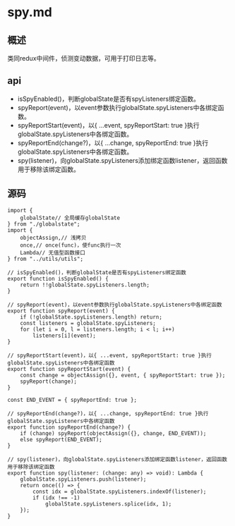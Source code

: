 # spy.md

## 概述

类同redux中间件，侦测变动数据，可用于打印日志等。

## api

* isSpyEnabled()，判断globalState是否有spyListeners绑定函数。
* spyReport(event)，以event参数执行globalState.spyListeners中各绑定函数。
* spyReportStart(event)，以{ ...event, spyReportStart: true }执行globalState.spyListeners中各绑定函数。
* spyReportEnd(change?)，以{ ...change, spyReportEnd: true }执行globalState.spyListeners中各绑定函数。
* spy(listener)，向globalState.spyListeners添加绑定函数listener，返回函数用于移除该绑定函数。

## 源码

    import {
        globalState// 全局缓存globalState
    } from "./globalstate";
    import {
        objectAssign,// 浅拷贝
        once,// once(func)，使func执行一次
        Lambda// 无值型函数接口
    } from "../utils/utils";
    
    // isSpyEnabled()，判断globalState是否有spyListeners绑定函数
    export function isSpyEnabled() {
        return !!globalState.spyListeners.length;
    }
    
    // spyReport(event)，以event参数执行globalState.spyListeners中各绑定函数
    export function spyReport(event) {
        if (!globalState.spyListeners.length) return;
        const listeners = globalState.spyListeners;
        for (let i = 0, l = listeners.length; i < l; i++)
            listeners[i](event);
    }
    
    // spyReportStart(event)，以{ ...event, spyReportStart: true }执行globalState.spyListeners中各绑定函数
    export function spyReportStart(event) {
        const change = objectAssign({}, event, { spyReportStart: true });
        spyReport(change);
    }
    
    const END_EVENT = { spyReportEnd: true };
    
    // spyReportEnd(change?)，以{ ...change, spyReportEnd: true }执行globalState.spyListeners中各绑定函数
    export function spyReportEnd(change?) {
        if (change) spyReport(objectAssign({}, change, END_EVENT));
        else spyReport(END_EVENT);
    }
    
    // spy(listener)，向globalState.spyListeners添加绑定函数listener，返回函数用于移除该绑定函数
    export function spy(listener: (change: any) => void): Lambda {
        globalState.spyListeners.push(listener);
        return once(() => {
            const idx = globalState.spyListeners.indexOf(listener);
            if (idx !== -1)
                globalState.spyListeners.splice(idx, 1);
        });
    }
